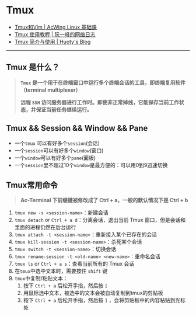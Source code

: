 # Tmux

* [Tmux和Vim | AcWing Linux 基础课](https://www.acwing.com/file\_system/file/content/whole/index/content/2855620/)
* [Tmux 使用教程 | 阮一峰的网络日志](https://www.ruanyifeng.com/blog/2019/10/tmux.html)
* [Tmux 简介与使用 | Huoty's Blog](http://kuanghy.github.io/2016/09/29/tmux)

***

## Tmux 是什么？

> **`Tmux` 是一个用于在终端窗口中运行多个终端会话的工具，即终端复用软件（terminal multiplexer）**
>
> **远程 `SSH` 访问服务器进行工作时。即使非正常掉线，它能保存当前工作状态，并保证当前任务继续运行。**

## Tmux && Session && Window && Pane

* 一个`tmux` 可以有好多个`session`(会话)
* 一个`session`可以有好多个`window`(窗口)
* 一个`window`可以有好多个`pane`(面板)
* 一个`session`里不超过10个`window`是最方便的：可以用0到9迅速切换

## Tmux常用命令

> **Ac-Terminal 下前缀键被修改成了 Ctrl + a，一般的默认情况下是 Ctrl + b**

1. `tmux new -s <session-name>`：新建会话
2. `tmux detach` or `Ctrl + a d`：分离会话，退出当前 Tmux 窗口，但是会话和里面的进程仍然在后台运行
3. `tmux attach -t <session-name>`：重新接入某个已存在的会话
4. `tmux kill-session -t <session-name>`：杀死某个会话
5. `tmux switch -t <session-name>`：切换会话
6. `tmux rename-session -t <old-name> <new-name>`：重命名会话
7. `tmux ls` or `Ctrl + a s`：查看当前所有的 Tmux 会话
8. 在`tmux`中选中文本时，需要按住 `shift` 键
9. `tmux`中复制/粘贴文本：
   1. 按下 `Ctrl + a` 后松开手指，然后按 `[`
   2. 用鼠标选中文本，被选中的文本会被自动复制到tmux的剪贴板
   3. 按下 `Ctrl + a` 后松开手指，然后按 `]` ，会将剪贴板中的内容粘贴到光标处

